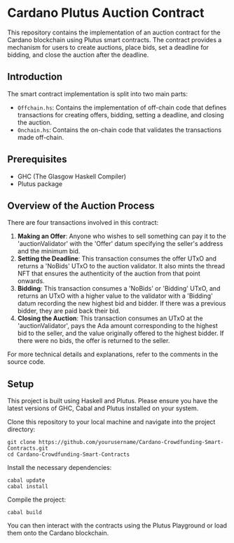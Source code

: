 # Cardano Plutus Auction Contract

This repository contains the implementation of an auction contract for the Cardano blockchain using Plutus smart contracts. The contract provides a mechanism for users to create auctions, place bids, set a deadline for bidding, and close the auction after the deadline. 

## Introduction

The smart contract implementation is split into two main parts:

- `Offchain.hs`: Contains the implementation of off-chain code that defines transactions for creating offers, bidding, setting a deadline, and closing the auction.
- `Onchain.hs`: Contains the on-chain code that validates the transactions made off-chain.

## Prerequisites

- GHC (The Glasgow Haskell Compiler)
- Plutus package

## Overview of the Auction Process

There are four transactions involved in this contract:

1. **Making an Offer**: Anyone who wishes to sell something can pay it to the 'auctionValidator' with the 'Offer' datum specifying the seller's address and the minimum bid. 
2. **Setting the Deadline**: This transaction consumes the offer UTxO and returns a 'NoBids' UTxO to the auction validator. It also mints the thread NFT that ensures the authenticity of the auction from that point onwards.
3. **Bidding**: This transaction consumes a 'NoBids' or 'Bidding' UTxO, and returns an UTxO with a higher value to the validator with a 'Bidding' datum recording the new highest bid and bidder. If there was a previous bidder, they are paid back their bid.
4. **Closing the Auction**: This transaction consumes an UTxO at the 'auctionValidator', pays the Ada amount corresponding to the highest bid to the seller, and the value originally offered to the highest bidder. If there were no bids, the offer is returned to the seller.

For more technical details and explanations, refer to the comments in the source code.

## Setup
This project is built using Haskell and Plutus. Please ensure you have the latest versions of GHC, Cabal and Plutus installed on your system.

Clone this repository to your local machine and navigate into the project directory:
```
git clone https://github.com/yourusername/Cardano-Crowdfunding-Smart-Contracts.git
cd Cardano-Crowdfunding-Smart-Contracts
```

Install the necessary dependencies:
```
cabal update
cabal install
```

Compile the project:
```
cabal build
```

You can then interact with the contracts using the Plutus Playground or load them onto the Cardano blockchain.
